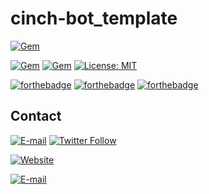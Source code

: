 # cinch-bot_template


[![Gem](https://img.shields.io/gem/v/cinch-bot_template.svg?style=for-the-badge)](https://rubygems.org/gems/cinch-bot_template)

[![Gem](https://img.shields.io/gem/dt/cinch-bot_template.svg?style=for-the-badge)](https://rubygems.org/gems/cinch-bot_template)
[![Gem](https://img.shields.io/gem/dtv/cinch-bot_template.svg?style=for-the-badge)](https://rubygems.org/gems/cinch-bot_template)
[![License: MIT](https://img.shields.io/badge/License-MIT-yellow.svg?style=for-the-badge)](https://opensource.org/licenses/MIT)

[![forthebadge](https://forthebadge.com/images/badges/uses-badges.svg)](https://forthebadge.com)
[![forthebadge](https://forthebadge.com/images/badges/built-with-love.svg)](https://forthebadge.com)
[![forthebadge](https://forthebadge.com/images/badges/uses-git.svg)](https://forthebadge.com)

## Contact

[![E-mail](https://img.shields.io/badge/Email-Me-green.svg?style=for-the-badge)](mailto:me@iotaspencer.me)
[![Twitter Follow](https://img.shields.io/twitter/follow/IotaEcode.svg?label=Follow%20Me%20on%20Twitter&style=for-the-badge)](https://twitter.com/IotaEcode)

[![Website](https://img.shields.io/website-up-down-green-red/https/iotaspencer.me.svg?label=My%20Site%20-%20IotaSpencer%2Eme&style=for-the-badge)](https://iotaspencer.me)

[![E-mail](https://img.shields.io/badge/cinch-bot_template%20on%20IotaSpencer%2eme-Project-green.svg?style=for-the-badge)](https://iotaspencer.me/projects/cinch-bot_template)
